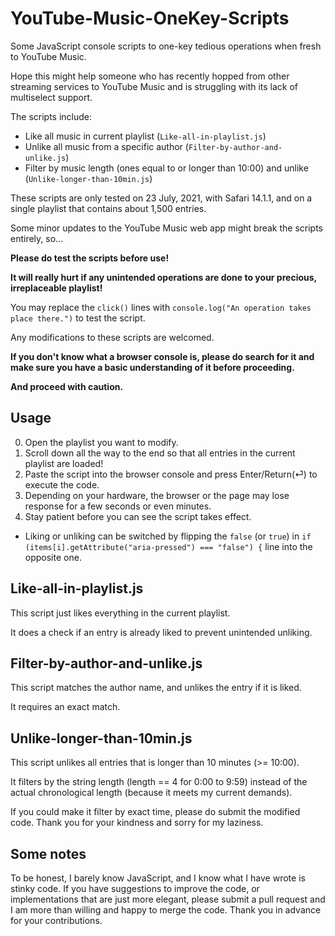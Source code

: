 # YouTube-Music-OneKey-Scripts

Some JavaScript console scripts to one-key tedious operations when fresh to YouTube Music. 

Hope this might help someone who has recently hopped from other streaming services to YouTube Music and is struggling with its lack of multiselect support.

The scripts include:
* Like all music in current playlist (`Like-all-in-playlist.js`)
* Unlike all music from a specific author (`Filter-by-author-and-unlike.js`)
* Filter by music length (ones equal to or longer than 10:00) and unlike (`Unlike-longer-than-10min.js`)

These scripts are only tested on 23 July, 2021, with Safari 14.1.1, and on a single playlist that contains about 1,500 entries.

Some minor updates to the YouTube Music web app might break the scripts entirely, so...

**Please do test the scripts before use!**

**It will really hurt if any unintended operations are done to your precious, irreplaceable playlist!**

You may replace the `click()` lines with `console.log("An operation takes place there.")` to test the script. 

Any modifications to these scripts are welcomed.

**If you don't know what a browser console is, please do search for it and make sure you have a basic understanding of it before proceeding.**

**And proceed with caution.**

## Usage
0. Open the playlist you want to modify.
0. Scroll down all the way to the end so that all entries in the current playlist are loaded!
0. Paste the script into the browser console and press Enter/Return(⏎) to execute the code.
0. Depending on your hardware, the browser or the page may lose response for a few seconds or even minutes.
0. Stay patient before you can see the script takes effect.
* Liking or unliking can be switched by flipping the `false` (or `true`) in `if (items[i].getAttribute("aria-pressed") === "false") {` line into the opposite one.

## Like-all-in-playlist.js

This script just likes everything in the current playlist.

It does a check if an entry is already liked to prevent unintended unliking.

## Filter-by-author-and-unlike.js

This script matches the author name, and unlikes the entry if it is liked.

It requires an exact match.

## Unlike-longer-than-10min.js

This script unlikes all entries that is longer than 10 minutes (>= 10:00).

It filters by the string length (length == 4 for 0:00 to 9:59) instead of the actual chronological length (because it meets my current demands).

If you could make it filter by exact time, please do submit the modified code. Thank you for your kindness and sorry for my laziness.

## Some notes 
To be honest, I barely know JavaScript, and I know what I have wrote is stinky code. If you have suggestions to improve the code, or implementations that are just more elegant, please submit a pull request and I am more than willing and happy to merge the code. Thank you in advance for your contributions.

